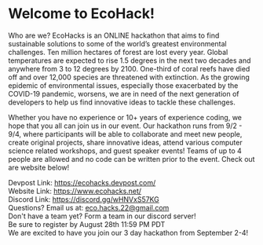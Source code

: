 # Welcome to EcoHack!

Who are we? EcoHacks is an ONLINE hackathon that aims to find sustainable solutions to some of the world’s greatest environmental challenges. Ten million hectares of forest are lost every year. Global temperatures are expected to rise 1.5 degrees in the next two decades and anywhere from 3 to 12 degrees by 2100. One-third of coral reefs have died off and over 12,000 species are threatened with extinction. As the growing epidemic of environmental issues, especially those exacerbated by the COVID-19 pandemic, worsens, we are in need of the next generation of developers to help us find innovative ideas to tackle these challenges.

Whether you have no experience or 10+ years of experience coding, we hope that you all can join us in our event. Our hackathon runs from 9/2 - 9/4, where participants will be able to collaborate and meet new people, create original projects, share innovative ideas, attend various computer science related workshops, and guest speaker events! Teams of up to 4 people are allowed and no code can be written prior to the event. Check out are website below!

Devpost Link: https://ecohacks.devpost.com/ <br />
Website Link: https://www.ecohacks.net/ <br />
Discord Link: https://discord.gg/wHNVxS57KG <br />
Questions? Email us at: eco.hacks.22@gmail.com <br />
Don't have a team yet? Form a team in our discord server! <br />
Be sure to register by August 28th 11:59 PM PDT <br />
We are excited to have you join our 3 day hackathon from September 2-4! 
